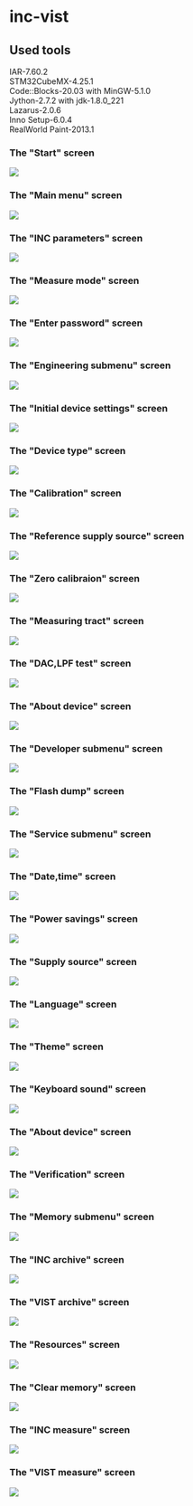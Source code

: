 # inc-vist

## Used tools

<p>
IAR-7.60.2<br>
STM32CubeMX-4.25.1<br>
Code::Blocks-20.03 with MinGW-5.1.0<br>
Jython-2.7.2 with jdk-1.8.0_221<br>
Lazarus-2.0.6<br>
Inno Setup-6.0.4<br>
RealWorld Paint-2013.1<br>
</p>

### The "Start" screen
![](screenshots/device/image01.png)

### The "Main menu" screen
![](screenshots/device/image02.png)

### The "INC parameters" screen
![](screenshots/device/image03.png)

### The "Measure mode" screen
![](screenshots/device/image04.png)

### The "Enter password" screen
![](screenshots/device/image05.png)

### The "Engineering submenu" screen
![](screenshots/device/image06.png)

### The "Initial device settings" screen
![](screenshots/device/image07.png)

### The "Device type" screen
![](screenshots/device/image08.png)

### The "Calibration" screen
![](screenshots/device/image09.png)

### The "Reference supply source" screen
![](screenshots/device/image10.png)

### The "Zero calibraion" screen
![](screenshots/device/image11.png)

### The "Measuring tract" screen
![](screenshots/device/image12.png)

### The "DAC,LPF test" screen
![](screenshots/device/image13.png)

### The "About device" screen
![](screenshots/device/image14.png)

### The "Developer submenu" screen
![](screenshots/device/image15.png)

### The "Flash dump" screen
![](screenshots/device/image16.png)

### The "Service submenu" screen
![](screenshots/device/image17.png)

### The "Date,time" screen
![](screenshots/device/image18.png)

### The "Power savings" screen
![](screenshots/device/image19.png)

### The "Supply source" screen
![](screenshots/device/image20.png)

### The "Language" screen
![](screenshots/device/image21.png)

### The "Theme" screen
![](screenshots/device/image22.png)

### The "Keyboard sound" screen
![](screenshots/device/image23.png)

### The "About device" screen
![](screenshots/device/image24.png)

### The "Verification" screen
![](screenshots/device/image25.png)

### The "Memory submenu" screen
![](screenshots/device/image26.png)

### The "INC archive" screen
![](screenshots/device/image27.png)

### The "VIST archive" screen
![](screenshots/device/image28.png)

### The "Resources" screen
![](screenshots/device/image29.png)

### The "Clear memory" screen
![](screenshots/device/image30.png)

### The "INC measure" screen
![](screenshots/device/image31.png)

### The "VIST measure" screen
![](screenshots/device/image32.png)









